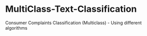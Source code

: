 # MultiClass-Text-Classification
Consumer Complaints Classification (Multiclass) - Using different algorithms
